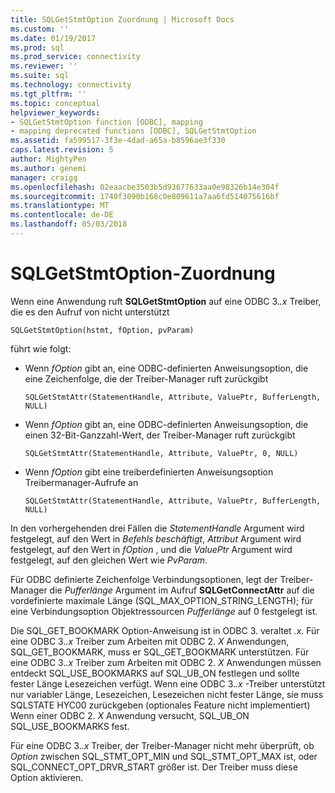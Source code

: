 ```yaml
---
title: SQLGetStmtOption Zuordnung | Microsoft Docs
ms.custom: ''
ms.date: 01/19/2017
ms.prod: sql
ms.prod_service: connectivity
ms.reviewer: ''
ms.suite: sql
ms.technology: connectivity
ms.tgt_pltfrm: ''
ms.topic: conceptual
helpviewer_keywords:
- SQLGetStmtOption function [ODBC], mapping
- mapping deprecated functions [ODBC], SQLGetStmtOption
ms.assetid: fa599517-3f3e-4dad-a65a-b8596ae3f330
caps.latest.revision: 5
author: MightyPen
ms.author: genemi
manager: craigg
ms.openlocfilehash: 02eaacbe3503b5d93677633aa0e98326b14e304f
ms.sourcegitcommit: 1740f3090b168c0e809611a7aa6fd514075616bf
ms.translationtype: MT
ms.contentlocale: de-DE
ms.lasthandoff: 05/03/2018
---
```

# <a name="sqlgetstmtoption-mapping"></a>SQLGetStmtOption-Zuordnung
Wenn eine Anwendung ruft **SQLGetStmtOption** auf eine ODBC 3.*.x* Treiber, die es den Aufruf von nicht unterstützt  
  
```  
SQLGetStmtOption(hstmt, fOption, pvParam)  
```  
  
 führt wie folgt:  
  
-   Wenn *fOption* gibt an, eine ODBC-definierten Anweisungsoption, die eine Zeichenfolge, die der Treiber-Manager ruft zurückgibt  
  
    ```  
    SQLGetStmtAttr(StatementHandle, Attribute, ValuePtr, BufferLength, NULL)  
    ```  
  
-   Wenn *fOption* gibt an, eine ODBC-definierten Anweisungsoption, die einen 32-Bit-Ganzzahl-Wert, der Treiber-Manager ruft zurückgibt  
  
    ```  
    SQLGetStmtAttr(StatementHandle, Attribute, ValuePtr, 0, NULL)  
    ```  
  
-   Wenn *fOption* gibt eine treiberdefinierten Anweisungsoption Treibermanager-Aufrufe an  
  
    ```  
    SQLGetStmtAttr(StatementHandle, Attribute, ValuePtr, BufferLength, NULL)  
    ```  
  
 In den vorhergehenden drei Fällen die *StatementHandle* Argument wird festgelegt, auf den Wert in *Befehls beschäftigt*, *Attribut* Argument wird festgelegt, auf den Wert in *fOption* , und die *ValuePtr* Argument wird festgelegt, auf den gleichen Wert wie *PvParam*.  
  
 Für ODBC definierte Zeichenfolge Verbindungsoptionen, legt der Treiber-Manager die *Pufferlänge* Argument im Aufruf **SQLGetConnectAttr** auf die vordefinierte maximale Länge (SQL_MAX_OPTION_STRING_LENGTH); für eine Verbindungsoption Objektressourcen *Pufferlänge* auf 0 festgelegt ist.  
  
 Die SQL_GET_BOOKMARK Option-Anweisung ist in ODBC 3. veraltet *.x*. Für eine ODBC 3.*.x* Treiber zum Arbeiten mit ODBC 2. *X* Anwendungen, SQL_GET_BOOKMARK, muss er SQL_GET_BOOKMARK unterstützen. Für eine ODBC 3.*.x* Treiber zum Arbeiten mit ODBC 2. *X* Anwendungen müssen entdeckt SQL_USE_BOOKMARKS auf SQL_UB_ON festlegen und sollte fester Länge Lesezeichen verfügt. Wenn eine ODBC 3.*.x* -Treiber unterstützt nur variabler Länge, Lesezeichen, Lesezeichen nicht fester Länge, sie muss SQLSTATE HYC00 zurückgeben (optionales Feature nicht implementiert) Wenn einer ODBC 2. *X* Anwendung versucht, SQL_UB_ON SQL_USE_BOOKMARKS fest.  
  
 Für eine ODBC 3.*.x* Treiber, der Treiber-Manager nicht mehr überprüft, ob *Option* zwischen SQL_STMT_OPT_MIN und SQL_STMT_OPT_MAX ist, oder SQL_CONNECT_OPT_DRVR_START größer ist. Der Treiber muss diese Option aktivieren.
